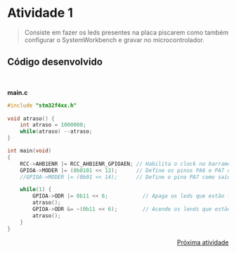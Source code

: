 # Atividade 1

> Consiste em fazer os leds presentes na placa piscarem como também configurar o SystemWorkbench e gravar no microcontrolador.


## Código desenvolvido

</br>

**main.c**
```c
#include "stm32f4xx.h"
			
void atraso() {
	int atraso = 1000000;
	while(atraso) --atraso;
}

int main(void)
{
	RCC->AHB1ENR |= RCC_AHB1ENR_GPIOAEN; // Habilita o clock no barramento da porta GPIOA
	GPIOA->MODER |= (0b0101 << 12);      // Define os pinos PA6 e PA7 como modo de saída 
	//GPIOA->MODER |= (0b01 << 14);      // Define o pino PA7 como saída

	while(1) {
		GPIOA->ODR |= 0b11 << 6;           // Apaga os leds que estão ligados nas portas PA6 e PA7
		atraso();
		GPIOA->ODR &= ~(0b11 << 6);        // Acende os lends que estão ligados em PA6 e PA7
		atraso();
	}
}
```

<div style="display: flex; justify-content:space-between;">
	<a href=""></a>
	<a href="../Atividade 2">Próxima atividade</a>
</div>

